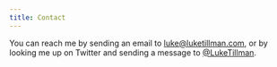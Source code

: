 ```yaml
---
title: Contact
---
```


You can reach me by sending an email to [luke@luketillman.com](mailto:luke@luketillman.com), or by looking me up on
Twitter and sending a message to <a href="http://twitter.com/LukeTillman" target="_blank">@LukeTillman</a>.
